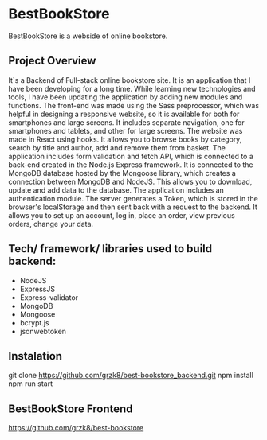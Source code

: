 # BestBookStore
BestBookStore is a webside of online bookstore.

## Project Overview
It`s a Backend of Full-stack online bookstore site.
It is an application that I have been developing for a long time. While learning new technologies and tools, I have been updating the application by adding new modules and functions.
The front-end was made using the Sass preprocessor, which was helpful in designing a responsive website, so it is available for both for smartphones and large screens. It includes separate navigation, one for smartphones and tablets, and  other for large screens. The website was made in React using hooks. It allows you to browse books by category, search by title and author, add and remove them from basket. The application includes form validation and fetch API, which is connected to a back-end created in the Node.js Express framework. It is connected to the MongoDB database hosted by the Mongoose library, which creates a connection between MongoDB and NodeJS. This allows you to download, update and add data to the database. The application includes an authentication module. The server generates a Token, which is stored in the browser's localStorage and then sent back with a request to the backend. It allows you to set up an account, log in, place an order, view previous orders, change your data.

## Tech/ framework/ libraries used to build backend:
- NodeJS
- ExpressJS
- Express-validator
- MongoDB
- Mongoose
- bcrypt.js
- jsonwebtoken

## Instalation
git clone https://github.com/grzk8/best-bookstore_backend.git
npm install
npm run start

## BestBookStore Frontend
https://github.com/grzk8/best-bookstore
